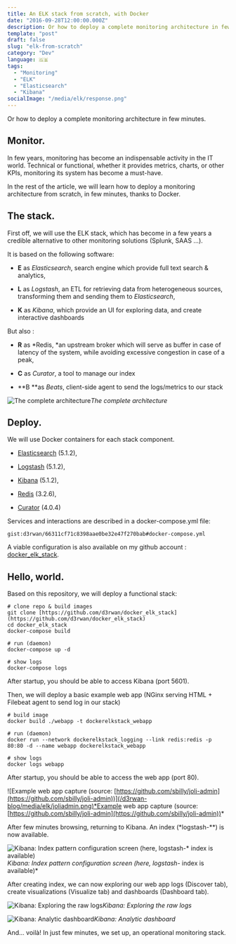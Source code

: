 ```yaml
---
title: An ELK stack from scratch, with Docker
date: "2016-09-28T12:00:00.000Z"
description: Or how to deploy a complete monitoring architecture in few minutes
template: "post"
draft: false
slug: "elk-from-scratch"
category: "Dev"
language: 🇬🇧
tags:
  - "Monitoring"
  - "ELK"
  - "Elasticsearch"
  - "Kibana"
socialImage: "/media/elk/response.png"
---
```


Or how to deploy a complete monitoring architecture in few minutes.

## Monitor.

In few years, monitoring has become an indispensable activity in the IT world. Technical or functional, whether it provides metrics, charts, or other KPIs, monitoring its system has become a must-have.

In the rest of the article, we will learn how to deploy a monitoring architecture from scratch, in few minutes, thanks to Docker.

## The stack.

First off, we will use the ELK stack, which has become in a few years a credible alternative to other monitoring solutions (Splunk, SAAS …).

It is based on the following software:

* **E** as *Elasticsearch*, search engine which provide full text search & analytics,

* **L** as *Logstash*, an ETL for retrieving data from heterogeneous sources, transforming them and sending them to *Elasticsearch*,

* **K** as *Kibana*, which provide an UI for exploring data, and create interactive dashboards

But also :

* **R** as *Redis, *an upstream broker which will serve as buffer in case of latency of the system, while avoiding excessive congestion in case of a peak,

* **C** as *Curator*, a tool to manage our index

* **B **as *Beats*, client-side agent to send the logs/metrics to our stack

![The complete architecture](/d3rwan-blog/media/elk/stack-elk.jpeg)*The complete architecture*

## Deploy.

We will use Docker containers for each stack component.

* [Elasticsearch](https://hub.docker.com/_/elasticsearch/) (5.1.2),

* [Logstash](https://hub.docker.com/_/logstash/) (5.1.2),

* [Kibana](https://hub.docker.com/_/kibana/) (5.1.2),

* [Redis](https://hub.docker.com/_/redis/) (3.2.6),

* [Curator](https://hub.docker.com/r/bobrik/curator/) (4.0.4)

Services and interactions are described in a docker-compose.yml file:

`gist:d3rwan/66311cf71c8398aae0be32e47f270bab#docker-compose.yml`

A viable configuration is also available on my github account : [docker_elk_stack](https://github.com/d3rwan/docker_elk_stack).

## Hello, world.

Based on this repository, we will deploy a functional stack:

    # clone repo & build images
    git clone [https://github.com/d3rwan/docker_elk_stack](https://github.com/d3rwan/docker_elk_stack)
    cd docker_elk_stack
    docker-compose build

    # run (daemon)
    docker-compose up -d

    # show logs
    docker-compose logs

After startup, you should be able to access Kibana (port 5601).

Then, we will deploy a basic example web app (NGinx serving HTML + Filebeat agent to send log in our stack)

    # build image
    docker build ./webapp -t dockerelkstack_webapp

    # run (daemon)
    docker run --network dockerelkstack_logging --link redis:redis -p 80:80 -d --name webapp dockerelkstack_webapp

    # show logs
    docker logs webapp

After startup, you should be able to access the web app (port 80).

![Example web app capture (source: [https://github.com/sbilly/joli-admin](https://github.com/sbilly/joli-admin))](/d3rwan-blog/media/elk/joliadmin.png)*Example web app capture (source: [https://github.com/sbilly/joli-admin](https://github.com/sbilly/joli-admin))*

After few minutes browsing, returning to Kibana. An index (*logstash-**) is now available.

![Kibana: Index pattern configuration screen (here, logstash-* index is available)](/d3rwan-blog/media/elk/configure-pattern.png)*Kibana: Index pattern configuration screen (here, logstash-* index is available)*

After creating index, we can now exploring our web app logs (Discover tab), create visualizations (Visualize tab) and dashboards (Dashboard tab).

![Kibana: Exploring the raw logs](/d3rwan-blog/media/elk/response.png)*Kibana: Exploring the raw logs*

![Kibana: Analytic dashboard](/d3rwan-blog/media/elk/analytics.png)*Kibana: Analytic dashboard*

And… voilà! In just few minutes, we set up, an operational monitoring stack.
